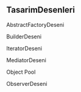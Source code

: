 ## TasarimDesenleri

AbstractFactoryDeseni

BuilderDeseni

IteratorDeseni

MediatorDeseni

Object Pool

ObserverDeseni

